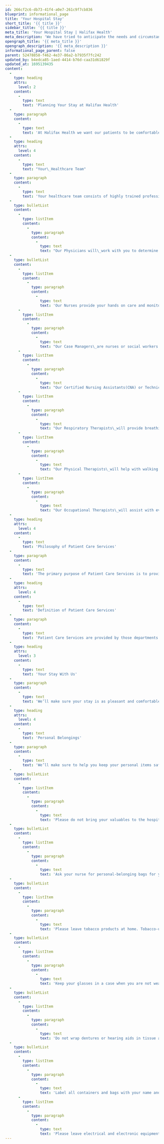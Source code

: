 ```yaml
---
id: 266cf2c6-db73-41f4-a0e7-261c9f7cb836
blueprint: informational_page
title: 'Your Hospital Stay'
short_title: '{{ title }}'
sidebar_title: '{{ title }}'
meta_title: 'Your Hospital Stay | Halifax Health'
meta_description: 'We have tried to anticipate the needs and circumstances of our patients and their families by providing as many services as possible.'
opengraph_title: '{{ meta_title }}'
opengraph_description: '{{ meta_description }}'
informational_page_parent: false
parent: 52478858-f462-4e37-86a2-b7935f7fc242
updated_by: b4edca85-1aed-4414-b76d-caa31d61829f
updated_at: 1695139435
content:
  -
    type: heading
    attrs:
      level: 2
    content:
      -
        type: text
        text: 'Planning Your Stay at Halifax Health'
  -
    type: paragraph
    content:
      -
        type: text
        text: 'At Halifax Health we want our patients to be comfortable and have easy access to information. We have tried to anticipate the needs and circumstances of our patients and their families by providing as many services as possible.'
  -
    type: heading
    attrs:
      level: 4
    content:
      -
        type: text
        text: "Your\_Healthcare Team"
  -
    type: paragraph
    content:
      -
        type: text
        text: 'Your healthcare team consists of highly trained professionals who work together to care for you and safeguard your well-being. Although we work as a team, each person caring for you has special knowledge and skills. Your care team will vary based on your specific needs but may include:'
  -
    type: bulletList
    content:
      -
        type: listItem
        content:
          -
            type: paragraph
            content:
              -
                type: text
                text: "Our Physicians will\_work with you to determine a care plan based on your needs and desires. You can expect to see your doctor at least once a day. Sometimes a Hospitalist will care for you instead of your family doctor. A Hospitalist is physician specially trained in hospital medicine and will keep your family doctor informed of your care."
  -
    type: bulletList
    content:
      -
        type: listItem
        content:
          -
            type: paragraph
            content:
              -
                type: text
                text: 'Our Nurses provide your hands on care and monitoring, ensures your day to day needs are met and provides education and information so you can understand your condition and treatment.'
      -
        type: listItem
        content:
          -
            type: paragraph
            content:
              -
                type: text
                text: "Our Case Managers\_are nurses or social workers who will help prepare for your discharge."
      -
        type: listItem
        content:
          -
            type: paragraph
            content:
              -
                type: text
                text: "Our Certified Nursing Assistants(CNA) or Technicians will\_take vital signs, monitors glucose levels and help you bathe and get ready for the day, if necessary."
      -
        type: listItem
        content:
          -
            type: paragraph
            content:
              -
                type: text
                text: "Our Respiratory Therapists\_will provide breathing treatments and oxygen when needed."
      -
        type: listItem
        content:
          -
            type: paragraph
            content:
              -
                type: text
                text: "Our Physical Therapists\_will help with walking and exercises to build strength when needed"
      -
        type: listItem
        content:
          -
            type: paragraph
            content:
              -
                type: text
                text: "Our Occupational Therapists\_will assist with everyday activities."
  -
    type: heading
    attrs:
      level: 4
    content:
      -
        type: text
        text: 'Philosophy of Patient Care Services'
  -
    type: paragraph
    content:
      -
        type: text
        text: 'The primary purpose of Patient Care Services is to provide holistic and therapeutic care to each patient/family/significant other. It is our intent to provide the highest quality of care to meet the total needs of the patient in an individualized, humanistic manner at a reasonable cost. The Patient Care Services are responsive to the changing needs of the health care industry while maintaining and supporting the hospital’s commitment to excellence in patient care. Patient rights will be represented, and an environment conducive to minimal restraint use will be fostered.'
  -
    type: heading
    attrs:
      level: 4
    content:
      -
        type: text
        text: 'Definition of Patient Care Services'
  -
    type: paragraph
    content:
      -
        type: text
        text: 'Patient Care Services are provided by those departments that have direct contact with patients and families. Support services are provided by staff and departments which may not have direct contact with patients, but support the care provided by the hands-on care giver.'
  -
    type: heading
    attrs:
      level: 3
    content:
      -
        type: text
        text: 'Your Stay With Us'
  -
    type: paragraph
    content:
      -
        type: text
        text: 'We’ll make sure your stay is as pleasant and comfortable as possible. We offer a full range of services to support the needs of our patients and their families.'
  -
    type: heading
    attrs:
      level: 4
    content:
      -
        type: text
        text: 'Personal Belongings'
  -
    type: paragraph
    content:
      -
        type: text
        text: 'We’ll make sure to help you keep your personal items safe:'
  -
    type: bulletList
    content:
      -
        type: listItem
        content:
          -
            type: paragraph
            content:
              -
                type: text
                text: 'Please do not bring your valuables to the hospital.'
  -
    type: bulletList
    content:
      -
        type: listItem
        content:
          -
            type: paragraph
            content:
              -
                type: text
                text: 'Ask your nurse for personal-belonging bags for your clothing.'
  -
    type: bulletList
    content:
      -
        type: listItem
        content:
          -
            type: paragraph
            content:
              -
                type: text
                text: 'Please leave tobacco products at home. Tobacco-use is NOT permitted in the hospital or on hospital property. This includes electronic cigarettes.'
  -
    type: bulletList
    content:
      -
        type: listItem
        content:
          -
            type: paragraph
            content:
              -
                type: text
                text: 'Keep your glasses in a case when you are not wearing them.'
  -
    type: bulletList
    content:
      -
        type: listItem
        content:
          -
            type: paragraph
            content:
              -
                type: text
                text: 'Do not wrap dentures or hearing aids in tissue and place them on your food tray or bedside table, where they can be easily mistaken for trash. Please ask your care staff for a special container.'
  -
    type: bulletList
    content:
      -
        type: listItem
        content:
          -
            type: paragraph
            content:
              -
                type: text
                text: 'Label all containers and bags with your name and room number.'
      -
        type: listItem
        content:
          -
            type: paragraph
            content:
              -
                type: text
                text: 'Please leave electrical and electronic equipment at home.'
---
```

